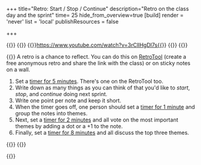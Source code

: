 +++
title="Retro: Start / Stop / Continue"
description="Retro on the class day and the sprint"
time= 25
hide_from_overview=true
[build]
  render = 'never'
  list = 'local'
  publishResources = false

+++

{{<tabs name="Run a retro">}}
{{<tab name="Video">}}
{{<youtube>}}https://www.youtube.com/watch?v=3rCllHgDl7s{{</youtube>}}
{{</tab>}}
{{<tab name="Text">}}

{{<note title="Retro (20 minutes)" type="activity">}}
A retro is a chance to reflect. You can do this on [RetroTool](https://retrotool.io/) (create a free anonymous retro and share the link with the class) or on sticky notes on a wall.

1. Set a [timer for 5 minutes](https://www.google.com/search?q=timer+5+minutes). There's one on the RetroTool too.
1. Write down as many things as you can think of that you'd like to _start_, _stop_, and _continue_ doing next sprint.
1. Write one point per note and keep it short.
1. When the timer goes off, one person should set a [timer for 1 minute](https://www.google.com/search?q=timer+1+minute) and group the notes into themes.
1. Next, set a [timer for 2 minutes](https://www.google.com/search?q=timer+2+minutes) and all vote on the most important themes by adding a dot or a +1 to the note.
1. Finally, set a [timer for 8 minutes](https://www.google.com/search?q=timer+8+minutes) and all discuss the top three themes.

{{</note>}}
{{</tab>}}

{{</tabs>}}

